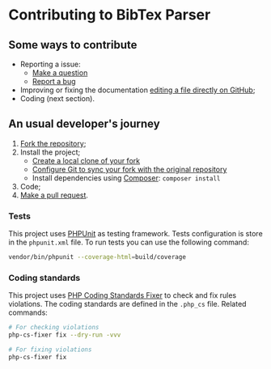 # Contributing to BibTex Parser

## Some ways to contribute

- Reporting a issue:
    - [Make a question](https://github.com/renanbr/bibtex-parser/issues/new?title=Type%20your%20question%20here&labels=question)
    - [Report a bug](https://github.com/renanbr/bibtex-parser/issues/new?title=Describe%20the%20problem%20you%27re%20facing%20here&labels=bug)
- Improving or fixing the documentation [editing a file directly on GitHub](https://help.github.com/articles/editing-files-in-another-user-s-repository/);
- Coding (next section).

## An usual developer's journey

1. [Fork the repository](https://help.github.com/articles/fork-a-repo/);
2. Install the project;
    - [Create a local clone of your fork](https://help.github.com/articles/fork-a-repo/#step-2-create-a-local-clone-of-your-fork)
    - [Configure Git to sync your fork with the original repository](https://help.github.com/articles/fork-a-repo/#step-3-configure-git-to-sync-your-fork-with-the-original-spoon-knife-repository)
    - Install dependencies using [Composer]: `composer install`
3. Code;
4. [Make a pull request](https://help.github.com/articles/creating-a-pull-request-from-a-fork/).

### Tests

This project uses [PHPUnit] as testing framework. Tests configuration is store in the `phpunit.xml` file. To run tests you can use the following command:

```bash
vendor/bin/phpunit --coverage-html=build/coverage
```

### Coding standards

This project uses [PHP Coding Standards Fixer] to check and fix rules violations. The coding standards are defined in the `.php_cs` file. Related commands:

```bash
# For checking violations
php-cs-fixer fix --dry-run -vvv

# For fixing violations
php-cs-fixer fix
```

[Composer]: https://getcomposer.org
[Git]: https://git-scm.com
[PHP Coding Standards Fixer]: http://cs.sensiolabs.org
[PHPUnit]: https://phpunit.de
[Xdebug]: https://xdebug.org
